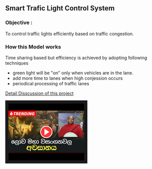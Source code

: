 ## Smart Trafic Light Control System

### Objective :
To control traffic lights efficiently based on traffic congestion. 

### How this Model works 
   Time sharing based but efficiency is achieved by adopting following 
   techniques
   - green light will be "on" only when vehicles are in the lane.
   - add more time to lanes when high conjession occurs
   - periodical processing of traffic lanes
             

[Detail Disscussion of this project](readme.pdf) 

<a href="https://www.youtube.com/watch?v=SNN4s4HEaW4&t=219s&ab_channel=ShraddhaTV" target="_blank"><img src="image.png" alt="IMAGE ALT TEXT HERE" width="240" height="180" border="10" /></a>

